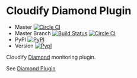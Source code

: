 # Cloudify Diamond Plugin

* Master [![Circle CI](https://circleci.com/gh/cloudify-cosmo/cloudify-diamond-plugin/tree/master.svg?style=shield)](https://circleci.com/gh/cloudify-cosmo/cloudify-diamond-plugin/tree/master)
* Master Branch [![Build Status](https://travis-ci.org/cloudify-cosmo/cloudify-diamond-plugin.svg?branch=master)](https://travis-ci.org/cloudify-cosmo/cloudify-diamond-plugin) [![Circle CI](https://circleci.com/gh/cloudify-cosmo/cloudify-diamond-plugin/tree/master.svg?&style=shield)](https://circleci.com/gh/cloudify-cosmo/cloudify-diamond-plugin/tree/master)
* PyPI [![PyPI](http://img.shields.io/pypi/dm/cloudify-diamond-plugin.svg)](http://img.shields.io/pypi/dm/cloudify-diamond-plugin.svg)
* Version [![PypI](http://img.shields.io/pypi/v/cloudify-diamond-plugin.svg)](http://img.shields.io/pypi/v/cloudify-diamond-plugin.svg)

Cloudify [Diamond](https://github.com/BrightcoveOS/Diamond) monitoring plugin.

See [Diamond Plugin](http://docs.getcloudify.org/latest/plugins/diamond)


